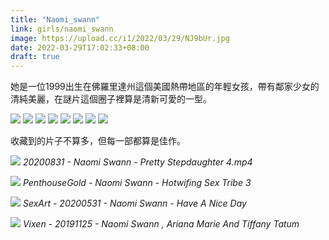 ```yaml
---
title: "Naomi_swann"
link: girls/naomi_swann
image: https://upload.cc/i1/2022/03/29/NJ9bUr.jpg
date: 2022-03-29T17:02:33+08:00
draft: true
---
```


她是一位1999出生在佛羅里達州這個美國熱帶地區的年輕女孩，帶有鄰家少女的清純美麗，在謎片這個圈子裡算是清新可愛的一型。

![](https://upload.cc/i1/2022/03/29/ztmTfF.jpg)
![](https://upload.cc/i1/2022/03/29/3Us6Md.jpg)
![](https://upload.cc/i1/2022/03/29/JqEyZ7.jpg)
![](https://upload.cc/i1/2022/03/29/NJ9bUr.jpg)
![](https://upload.cc/i1/2022/03/29/H9eTBs.jpg)
![](https://upload.cc/i1/2022/03/29/Tl7z2d.jpg)
![](https://upload.cc/i1/2022/03/29/8v2BXZ.jpg)
![](https://upload.cc/i1/2022/03/29/qP3hzg.jpg)

收藏到的片子不算多，但每一部都算是佳作。

![](https://upload.cc/i1/2022/03/29/6L9XgS.jpg)
*20200831 - Naomi Swann - Pretty Stepdaughter 4.mp4*

![](https://upload.cc/i1/2022/03/29/Z5D6mU.jpg)
*PenthouseGold - Naomi Swann - Hotwifing Sex Tribe 3*

![](https://upload.cc/i1/2022/03/29/oiDTCI.jpg)
*SexArt - 20200531 - Naomi Swann - Have A Nice Day*

![](https://upload.cc/i1/2022/03/29/M14EBl.jpg)
*Vixen - 20191125 - Naomi Swann , Ariana Marie And Tiffany Tatum*
